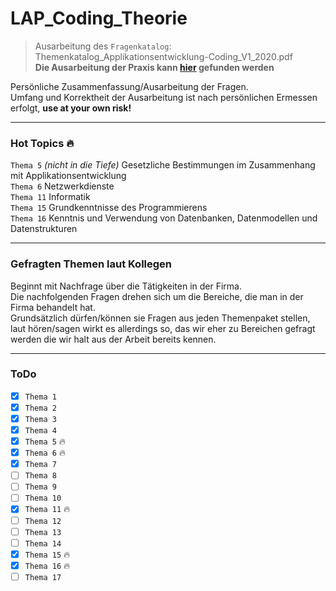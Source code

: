 # LAP_Coding_Theorie
> Ausarbeitung des ``Fragenkatalog``: Themenkatalog_Applikationsentwicklung-Coding_V1_2020.pdf <br>
> **Die Ausarbeitung der Praxis kann [hier](https://github.com/LeonDiendorfer/LAP_CODING_PRAXIS) gefunden werden**

Persönliche Zusammenfassung/Ausarbeitung der Fragen.  
Umfang und Korrektheit der Ausarbeitung ist nach persönlichen Ermessen erfolgt, **use at your own risk!**   

---

### Hot Topics 🔥
``Thema 5`` *(nicht in die Tiefe)* Gesetzliche Bestimmungen im Zusammenhang mit Applikationsentwicklung<br>
``Thema 6`` Netzwerkdienste<br>
``Thema 11`` Informatik<br>
``Thema 15`` Grundkenntnisse des Programmierens<br>
``Thema 16`` Kenntnis und Verwendung von Datenbanken, Datenmodellen und Datenstrukturen<br>

---

### Gefragten Themen laut Kollegen

Beginnt mit Nachfrage über die Tätigkeiten in der Firma.<br>
Die nachfolgenden Fragen drehen sich um die Bereiche, die man in der Firma behandelt hat.<br>
Grundsätzlich dürfen/können sie Fragen aus jeden Themenpaket stellen, laut hören/sagen wirkt es allerdings so, das wir eher zu Bereichen gefragt werden die wir halt aus der Arbeit bereits kennen.<br>


---

### ToDo
- [x] ``Thema 1``
- [x] ``Thema 2``
- [x] ``Thema 3``
- [x] ``Thema 4``
- [x] ``Thema 5`` 🔥
- [x] ``Thema 6`` 🔥
- [x] ``Thema 7``
- [ ] ``Thema 8``
- [ ] ``Thema 9``
- [ ] ``Thema 10``
- [x] ``Thema 11`` 🔥
- [ ] ``Thema 12``
- [ ] ``Thema 13``
- [ ] ``Thema 14``
- [x] ``Thema 15`` 🔥
- [x] ``Thema 16`` 🔥
- [ ] ``Thema 17``
